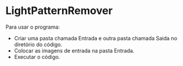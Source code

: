 # LightPatternRemover

Para usar o programa:
- Criar uma pasta chamada Entrada e outra pasta chamada Saida no diretório do código.
- Colocar as imagens de entrada na pasta Entrada.
- Executar o código.
